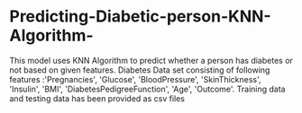 # Predicting-Diabetic-person-KNN-Algorithm-
This model uses KNN Algorithm to predict whether a person has diabetes or not based on given features.
Diabetes Data set consisting of following features :'Pregnancies', 'Glucose', 'BloodPressure', 'SkinThickness', 'Insulin', 'BMI', 'DiabetesPedigreeFunction', 'Age', 'Outcome'.
Training data and testing data has been provided as csv files
